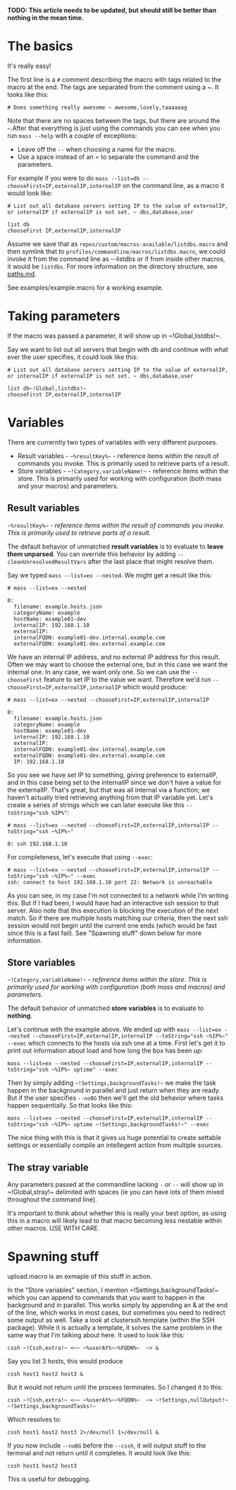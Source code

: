 **TODO: This article needs to be updated, but should still be better than nothing in the mean time.**

# The basics
It's really easy!

The first line is a `#` comment describing the macro with tags related to the macro at the end. The tags are separated from the comment using a ~. It looks like this:

    # Does something really awesome ~ awesome,lovely,taaaaaag

Note that there are no spaces between the tags, but there are around the `~`.After that everything is just using the commands you can see when you run `mass --help` with a couple of exceptions:

 * Leave off the `--` when choosing a name for the macro.
 * Use a space instead of an = to separate the command and the parameters.
 
For example if you were to do `mass --list=db --chooseFirst=IP,externalIP,internalIP` on the command line, as a macro it would look like:

    # List out all database servers setting IP to the value of externalIP, or internalIP if externalIP is not set. ~ dbs,database,user
    
    list db
    chooseFirst IP,externalIP,internalIP
 
Assume we save that as `repos/custom/macros-available/listdbs.macro` and then symlink that to `profiles/commandline/macros/listdbs.macro`, we could invoke it from the command line as --listdbs or if from inside other macros, it would be `listdbs`. For more information on the directory structure, see [paths.md](paths.md).

See examples/example.macro for a working example.

# Taking parameters
If the macro was passed a parameter, it will show up in ~!Global,listdbs!~.

Say we want to list out all servers that begin with db and continue with what ever the user specifies, it could look like this:

    # List out all database servers setting IP to the value of externalIP, or internalIP if externalIP is not set. ~ dbs,database,user
    
    list db~!Global,listdbs!~
    chooseFirst IP,externalIP,internalIP


# Variables
There are currerntly two types of variables with very different purposes.

 * Result variables - `~%resultKey%~` - reference items within the result of commands you invoke. This is primarily used to retrieve parts of a result.
 * Store variables - `~!Category,variableName!~` - reference items within the store. This is primarily used for working with configuration (both mass and your macros) and parameters.

## Result variables
`~%resultKey%~` - *reference items within the result of commands you invoke. This is primarily used to retrieve parts of a result.*

The default behavior of unmatched **result variables** is to evaluate to **leave them unparsed**. You can override this behavior by adding `--cleanUnresolvedResultVars` after the last place that might resolve them.

Say we typed `mass --list=ex --nested`. We might get a result like this:

    # mass --list=ex --nested
    
    0: 
      filename: example.hosts.json
      categoryName: example
      hostName: example01-dev
      internalIP: 192.168.1.10
      externalIP: 
      internalFQDN: example01-dev.internal.example.com
      externalFQDN: example01-dev.external.example.com
      
We have an internal IP address, and no external IP address for this result. Often we may want to choose the external one, but in this case we want the internal one. In any case, we want only one. So we can use the `--chooseFirst` feature to set IP to the value we want. Therefore we'd run `--chooseFirst=IP,externalIP,internalIP` which would produce:
      
    # mass --list=ex --nested --chooseFirst=IP,externalIP,internalIP
    
    0: 
      filename: example.hosts.json
      categoryName: example
      hostName: example01-dev
      internalIP: 192.168.1.10
      externalIP: 
      internalFQDN: example01-dev.internal.example.com
      externalFQDN: example01-dev.external.example.com
      IP: 192.168.1.10

So you see we have set IP to something, giving preference to externalIP, and in this case being set to the internalIP since we don't have a value for the externalIP. That's great, but that was all internal via a function; we haven't actually tried retrieving anything from that IP variable yet. Let's create a series of strings which we can later execute like this `--toString="ssh %IP%"`:

    # mass --list=ex --nested --chooseFirst=IP,externalIP,internalIP --toString="ssh ~%IP%~"
    
    0: ssh 192.168.1.10

For completeness, let's execute that using `--exec`:

    # mass --list=ex --nested --chooseFirst=IP,externalIP,internalIP --toString="ssh ~%IP%~" --exec
    ssh: connect to host 192.168.1.10 port 22: Network is unreachable

As you can see, in my case I'm not connected to a network while I'm writing this. But if I had been, I would have had an interactive ssh session to that server. Also note that this execution is blocking the execution of the next match. So if there are multiple hosts matching our criteria, then the next ssh session would not begin until the current one ends (which would be fast since this is a fast fail). See "Spawning stuff" down below for more information.

## Store variables
`~!Category,variableName!~` - *reference items within the store. This is primarily used for working with configuration (both mass and macros) and parameters.*

The default behavior of unmatched **store variables** is to evaluate to **nothing**.

Let's continue with the example above. We ended up with `mass --list=ex --nested --chooseFirst=IP,externalIP,internalIP --toString="ssh ~%IP%~" --exec` which connects to the hosts via ssh one at a time. First let's get it to print out information about load and how long the box has been up:

    mass --list=ex --nested --chooseFirst=IP,externalIP,internalIP --toString="ssh ~%IP%~ uptime" --exec

Then by simply adding `~!Settings,backgroundTasks!~` we make the task happen in the background in parallel and just return when they are ready. But if the user specifies `--noBG` then we'll get the old behavior where tasks happen sequentially. So that looks like this:

    mass --list=ex --nested --chooseFirst=IP,externalIP,internalIP --toString="ssh ~%IP%~ uptime ~!Settings,backgroundTasks!~" --exec

The nice thing with this is that it gives us huge potential to create settable settings or essentially compile an intellegent action from multiple sources.

## The stray variable
Any parameters passed at the commandline lacking `-` or `--` will show up in ~!Global,stray!~ delimited with spaces (ie you can have lots of them mixed throughout the command line).

It's important to think about whether this is really your best option, as using this in a macro will likely lead to that macro becoming less nestable within other macros. USE WITH CARE.

# Spawning stuff

upload.macro is an exmaple of this stuff in action.

In the "Store variables" section, I mention ~!Settings,backgroundTasks!~ which you can append to commands that you want to happen in the background and in parallel. This works simply by appending an & at the end of the line, which works in most cases, but sometimes you need to redirect some output as well. Take a look at clusterssh.template (within the SSH package). While it is actually a template, it solves the same problem in the same way that I'm talking about here. It used to look like this:

    cssh ~!Cssh,extra!~ <~~ ~%userAt%~~%FQDN%~  ~> &

Say you list 3 hosts, this would produce

    cssh host1 host2 host3 &

But it would not return until the process terminates. So I changed it to this:

    cssh ~!Cssh,extra!~ <~~ ~%userAt%~~%FQDN%~  ~> ~!Settings,nullOutput!~ ~!Settings,backgroundTasks!~

Which resolves to:

    cssh host1 host2 host3 2>/dev/null 1>/dev/null &

If you now include `--noBG` before the `--cssh`, it will output stuff to the terminal and not return until it completes. It would look like this:

    cssh host1 host2 host3

This is useful for debugging.
